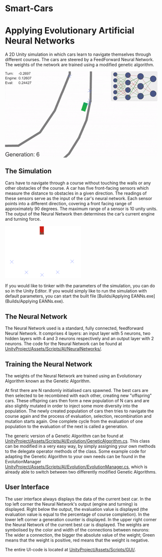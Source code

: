 # Smart-Cars
# Applying Evolutionary Artificial Neural Networks

A 2D Unity simulation in which cars learn to navigate themselves through different courses. The cars are steered by a FeedForward Neural Network. The weights of the network are trained using a modified genetic algorithm.

![](Images/Demo.gif)

## The Simulation

Cars have to navigate through a course without touching the walls or any other obstacles of the course. A car has five front-facing sensors which measure the distance to obstacles in a given direction. The readings of these sensors serve as the input of the car's neural network. Each sensor points into a different direction, covering a front facing range of approximately 90 degrees. The maximum range of a sensor is 10 unity units. The output of the Neural Network then determines the car’s current engine and turning force.


<img src="Images/Car.png" width="250">


If you would like to tinker with the parameters of the simulation, you can do so in the Unity Editor. If you would simply like to run the simulation with default parameters, you can start the built file [Builds/Applying EANNs.exe](Builds/Applying EANNs.exe).


## The Neural Network

The Neural Network used is a standard, fully connected, feedforward Neural Network. It comprises 4 layers: an input layer with 5 neurons, two hidden layers with 4 and 3 neurons respectively and an output layer with 2 neurons.
The code for the Neural Network can be found at [UnityProject/Assets/Scripts/AI/NeuralNetworks/](UnityProject/Assets/Scripts/AI/NeuralNetworks/).


## Training the Neural Network

The weights of the Neural Network are trained using an Evolutionary Algorithm known as the Genetic Algorithm.

At first there are N randomly initialised cars spawned. The best cars are then selected to be recombined with each other, creating new "offspring" cars. These offspring cars then form a new population of N cars and are 
also slightly mutated in order to inject some more diversity into the population. The newly created population of cars then tries to navigate the course again and the process of evaluation, selection, recombination and mutation starts again. One complete cycle from the evaluation of one population to the evaluation of the next is called a generation.

The generic version of a Genetic Algorithm can be found at [UnityProject/Assets/Scripts/AI/Evolution/GeneticAlgorithm.cs](UnityProject/Assets/Scripts/AI/Evolution/GeneticAlgorithm.cs). This class can be modified in a very easy way, by simply assigning your own methods to the delegate operator methods of the class. Some example code for adapting the Genetic Algorithm to your own needs can be found in the EvolutionManager  [UnityProject/Assets/Scripts/AI/Evolution/EvolutionManager.cs](UnityProject/Assets/Scripts/AI/Evolution/EvolutionManager.cs), which is already able to switch between two differently modified Genetic Algorithms.


## User Interface

The user interface always displays the data of the current best car. In the top left corner the Neural Network's output (engine and turning) is displayed. Right below the output, the evaluation value is displayed (the evaluation value is equal to the percentage of course completion). In the lower left corner a generation counter is displayed. In the upper right corner the Neural Network of the current best car is displayed. The weights are symbolised by the color and width of the connections between neurons: The wider a connection, the bigger the absolute value of the weight; Green means that the weight is positive, red means that the weight is negative.

The entire UI-code is located at [UnityProject/Assets/Scripts/GUI/](UnityProject/Assets/Scripts/GUI/).
